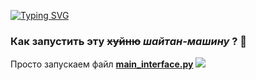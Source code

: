 [![Typing SVG](https://readme-typing-svg.demolab.com?font=Fira+Code&size=35&duration=3500&pause=20&width=442&lines=%D0%9C%D0%BD%D0%B5+%D0%BF%D0%BE%D1%85%D1%83%D0%B9;%D0%9C%D0%BD%D0%B5+%D0%B2%D0%BE%D0%BE%D0%B1%D1%89%D0%B5+%D0%BF%D0%BE%D0%B5%D0%B1%D0%B0%D1%82%D1%8C;%D0%9F%D0%BE%D1%88%D0%B5%D0%BB+%D0%BD%D0%B0%D1%85%D1%83%D0%B9)](https://git.io/typing-svg)
### Как запустить эту ~~хуйню~~ ***шайтан-машину*** ? 🫠
Просто запускаем файл **[main_interface.py](https://github.com/ashrov/game_guesser/blob/main/client/interface/main_interface.py)**
![](/Users/sliwmen/Desktop/21A69D7E-30CD-43EC-8EE5-9A3AB61DA854.jpeg)
